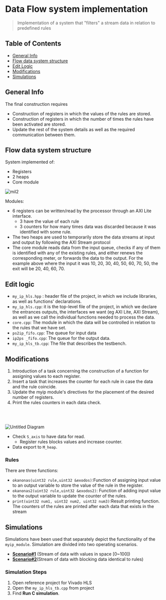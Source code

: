 # Data Flow system implementation
> Ιmplementation of a system that "filters" a stream  data in relation to predefined rules

## Table of Contents
* [General Info](#general-info)
* [Flow data system structure](#flow-data-system-structure)
* [Edit Logic](#edit-logic)
* [Modifications](#modifications)
* [Simulations](#simulations)

## General Info
The final construction requires
* Construction of registers in which the values of the rules are stored.
* Construction of registers in which the number of times the rules have been activated are stored.
* Update the rest of the system details as well as the required communication between them.

## Flow data system structure
System implemented of:
* Registers
* 2 heaps
* Core module

![mil2](https://user-images.githubusercontent.com/22920222/160256226-d9d8258f-a25d-44a6-8aff-89cda4cbebbb.png)

Modules:
*  6 registers can be written/read by the processor through an AXI Lite interface. 
   * 3 have the value of each rule 
   * 3 counters for how many times data was discarded because it was identified with some rule. 
*  The two heaps are used to temporarily store the data streams at input and output by following the AXI Stream protocol
*  The core module reads data from the input queue, checks if any of them is identified with any of the existing rules, and either renews the corresponding meter, or forwards the data to the output. For the example above where the input 
it was 10, 20, 30, 40, 50, 60, 70, 50, the exit will be 20, 40, 60, 70.




## Edit logic
* `my_ip_hls.hpp` : header file of the project, in which we include libraries, as well as functions' declarations.
* `my_ip_hls.cpp`: it is the top-level file of the project, in which we declare the entrances 
outputs, the interfaces we want (eg AXI Lite, AXI Stream), as well as we call the individual 
functions needed to process the data.
* `core.cpp`: The module in which the data will be controlled in relation to the rules that we have set.
* `ps2ip_fifo.cpp`: The queue for input data
* `ip2ps _fifo.cpp`: The queue for the output data.
* `my_ip_hls_tb.cpp`: The file that describes the testbench.


## Modifications
1. Introduction of a task concerning the construction of a function for assigning values to each register.
2. Insert a task that increases the counter for each rule in case the data and the rule coincide.
3. Update the myip module's directives for the placement of the desired number of registers.
4. Print the rules counters in each data check.

<br><br>

![Untitled Diagram](https://user-images.githubusercontent.com/22920222/160257816-49e140fd-a2bc-4297-8c06-d5a944153a96.png)

* Check `S_axis` to have data for read.
    * Register rules blocks values and increase counter.
* Data export to `M_heap`. 

### Rules
There are three functions:
* `okanonas(uint32 rule,uint32 &exodos)`:Function of assigning input value to an output variable to store the value of the rule in the register.
* `okanonas2(uint32 rule,uint32 &exodos2)`: Function of adding input value to the output variable to update the counter of the rules.
* `print(uint32 num1, uint32 num2, uint32 num3)`:Result printing function. The counters of the rules are printed after each data that exists in the stream


## Simulations
Simulations have been used that separately depict the functionality of the `myip_module`. Simulation are divided into two operating scenarios.

* [__Scenario#1__](photo/scenario1) (Stream of data with values in space [0~100])
* [__Scenario#2__](photo/scenario2)(Stream of data with blocking data identical to rules)

### Simulation Steps
1. Open reference project for Vivado HLS
2. Open the `my_ip_hls_tb.cpp` from project
3. Find __Run C simulation__.



[^1]: Reading time has 1 cycle delay
[^2]: Address is the read pointer value
[^3]: Register is built from directives

